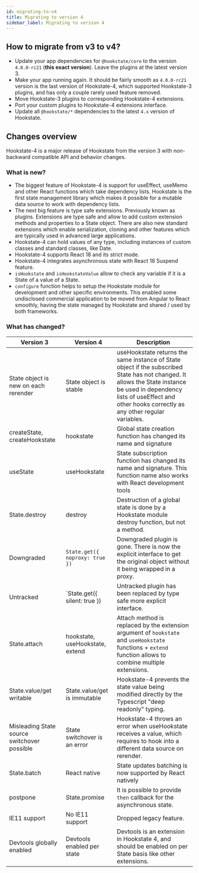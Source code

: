 ```yaml
---
id: migrating-to-v4
title: Migrating to version 4
sidebar_label: Migrating to version 4
---
```


## How to migrate from v3 to v4?

- Update your app dependencies for `@hookstate/core` to the version `4.0.0-rc21` (**this exact version**). Leave the plugins at the latest version 3.
- Make your app running again. It should be fairly smooth as `4.0.0-rc21` version is the last version of Hookstate-4, which supported Hookstate-3 plugins, and has only a couple rarely used feature removed.
- Move Hookstate-3 plugins to corresponding Hookstate-4 extensions.
- Port your custom plugins to Hookstate-4 extensions interface.
- Update all `@hookstate/*` dependencies to the latest `4.x` version of Hookstate.

## Changes overview

Hookstate-4 is a major release of Hookstate from the version 3 with non-backward compatible API and behavior changes.

### What is new?

- The biggest feature of Hookstate-4 is support for useEffect, useMemo and other React functions which take dependency lists. Hookstate is the first state management library which makes it possible for a mutable data source to work with dependency lists.
- The next big feature is type safe extensions. Previously known as plugins. Extensions are type safe and allow to add custom extension methods and properties to a State object. There are also new standard extensions which enable serialization, cloning and other features which are typically used in advanced large applications.
- Hookstate-4 can hold values of any type, including instances of custom classes and standard classes, like Date.
- Hookstate-4 supports React 18 and its strict mode.
- Hookstate-4 integrates asynchronous state with React 18 Suspend feature.
- `isHookstate` and `isHookstateValue` allow to check any variable if it is a State of a value of a State.
- `configure` function helps to setup the Hookstate module for development and other specific environments. This enabled some undisclosed commercial application to be moved from Angular to React smoothly, having the state managed by Hookstate and shared / used by both frameworks.

### What has changed?

Version 3 | Version 4 | Description
-|-|-
State object is new on each rerender | State object is stable | useHookstate returns the same instance of State object if the subscribed State has not changed. It allows the State instance be used in dependency lists of useEffect and other hooks correctly as any other regular variables.
createState, createHookstate | hookstate | Global state creation function has changed its name and signature
useState | useHookstate | State subscription function has changed its name and signature. This function name also works with React development tools
State.destroy | destroy | Destruction of a global state is done by a Hookstate module destroy function, but not a method.  
Downgraded | `State.get({ noproxy: true })` | Downgraded plugin is gone. There is now the explicit interface to get the original object without it being wrapped in a proxy.
Untracked | `State.get({ silent: true }) | Untracked plugin has been replaced by type safe more explicit interface. 
State.attach | hookstate, useHookstate, extend | Attach method is replaced by the extension argument of `hookstate` and `useHookstate` functions + `extend` function allows to combine multiple extensions.
State.value/get writable | State.value/get is immutable | Hookstate-4 prevents the state value being modified directly by the Typescript "deep readonly" typing.
Misleading State source switchover possible | State switchover is an error | Hookstate-4 throws an error when useHookstate receives a value, which requires to hook into a different data source on rerender. 
State.batch | React native | State updates batching is now supported by React natively
postpone | State.promise | It is possible to provide `then` callback for the asynchronous state.
IE11 support | No IE11 support | Dropped legacy feature. 
Devtools globally enabled | Devtools enabled per state | Devtools is an extension in Hookstate 4, and should be enabled on per State basis like other extensions.
 